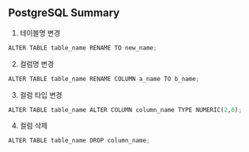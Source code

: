 ## PostgreSQL Summary

1. 테이블명 변경


```python
ALTER TABLE table_name RENAME TO new_name;
```

2. 컬럼명 변경


```python
ALTER TABLE table_name RENAME COLUMN a_name TO b_name;
```

3. 컬럼 타입 변경


```python
ALTER TABLE table_name ALTER COLUMN column_name TYPE NUMERIC(2,0);
```

4. 컬럼 삭제


```python
ALTER TABLE table_name DROP column_name;
```


```python

```


```python

```
